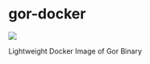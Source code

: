 # gor-docker

[![](https://badge.imagelayers.io/vungle/gor-docker:latest.svg)](https://imagelayers.io/?images=vungle/gor-docker:latest 'Get your own badge on imagelayers.io')

Lightweight Docker Image of Gor Binary
